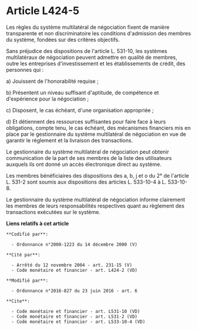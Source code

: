 # Article L424-5

Les règles du système multilatéral de négociation fixent de manière transparente et non discriminatoire les conditions
d'admission des membres du système, fondées sur des critères objectifs. 

Sans préjudice des dispositions de l'article L. 531-10, les systèmes multilatéraux de négociation peuvent admettre en qualité
de membres, outre les entreprises d'investissement et les établissements de crédit, des personnes qui : 

a) Jouissent de l'honorabilité requise ; 

b) Présentent un niveau suffisant d'aptitude, de compétence et d'expérience pour la négociation ; 

c) Disposent, le cas échéant, d'une organisation appropriée ; 

d) Et détiennent des ressources suffisantes pour faire face à leurs obligations, compte tenu, le cas échéant, des mécanismes
financiers mis en place par le gestionnaire du système multilatéral de négociation en vue de garantir le règlement et la
livraison des transactions. 

Le gestionnaire du système multilatéral de négociation peut obtenir communication de la part de ses membres de la liste des
utilisateurs auxquels ils ont donné un accès électronique direct au système. 

Les membres bénéficiaires des dispositions des a, b, j et o du 2° de l'article L. 531-2 sont soumis aux dispositions des
articles L. 533-10-4 à L. 533-10-8. 

Le gestionnaire du système multilatéral de négociation informe clairement les membres de leurs responsabilités respectives
quant au règlement des transactions exécutées sur le système.

**Liens relatifs à cet article**

	**Codifié par**:

	  - Ordonnance n°2000-1223 du 14 décembre 2000 (V)

	**Cité par**:

	  - Arrêté du 12 novembre 2004 - art. 231-15 (V)
	  - Code monétaire et financier - art. L424-2 (VD)

	**Modifié par**:

	  - Ordonnance n°2016-827 du 23 juin 2016 - art. 6

	**Cite**:

	  - Code monétaire et financier - art. L531-10 (VD)
	  - Code monétaire et financier - art. L531-2 (VD)
	  - Code monétaire et financier - art. L533-10-4 (VD)
